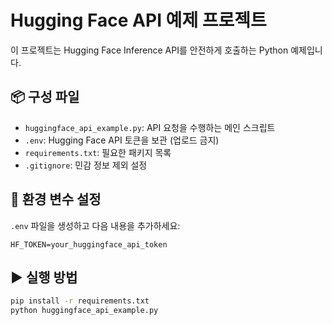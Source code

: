 # Hugging Face API 예제 프로젝트

이 프로젝트는 Hugging Face Inference API를 안전하게 호출하는 Python 예제입니다.

## 📦 구성 파일
- `huggingface_api_example.py`: API 요청을 수행하는 메인 스크립트
- `.env`: Hugging Face API 토큰을 보관 (업로드 금지)
- `requirements.txt`: 필요한 패키지 목록
- `.gitignore`: 민감 정보 제외 설정

## 🔐 환경 변수 설정

`.env` 파일을 생성하고 다음 내용을 추가하세요:

```
HF_TOKEN=your_huggingface_api_token
```

## ▶️ 실행 방법

```bash
pip install -r requirements.txt
python huggingface_api_example.py
```

